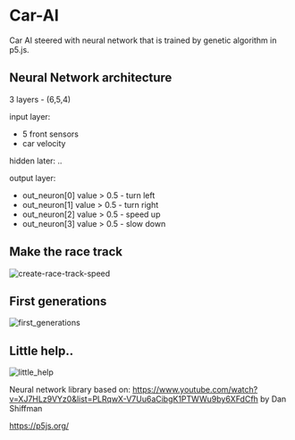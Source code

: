# Car-AI
Car AI steered with neural network that is trained by genetic algorithm in p5.js.

## Neural Network architecture
3 layers - (6,5,4)

input layer:
  - 5 front sensors
  - car velocity
  
hidden later: ..

output layer:
  - out_neuron[0] value > 0.5 - turn left
  - out_neuron[1] value > 0.5 - turn right
  - out_neuron[2] value > 0.5 - speed up
  - out_neuron[3] value > 0.5 - slow down


## Make the race track
![create-race-track-speed](https://user-images.githubusercontent.com/61971053/116268718-ddde0e00-a77d-11eb-98c8-7c2211fdaf38.gif)


## First generations
![first_generations](https://user-images.githubusercontent.com/61971053/116266869-2d233f00-a77c-11eb-9c56-b8488aec687c.gif)

## Little help..
![little_help](https://user-images.githubusercontent.com/61971053/116268613-c6068a00-a77d-11eb-8852-8ab2e7c325aa.gif)


Neural network library based on: https://www.youtube.com/watch?v=XJ7HLz9VYz0&list=PLRqwX-V7Uu6aCibgK1PTWWu9by6XFdCfh by Dan Shiffman

https://p5js.org/

